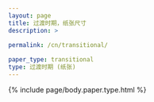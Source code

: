 ```yaml
---
layout: page
title: 过渡时期，纸张尺寸
description: >
 
permalink: /cn/transitional/

paper_type: transitional
type: 过渡时期 (纸张)
---
```

{% include page/body.paper.type.html %}
